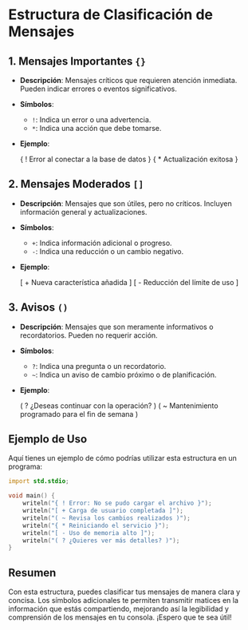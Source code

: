 

# Estructura de Clasificación de Mensajes

## 1. Mensajes Importantes `{}`

- **Descripción**: Mensajes críticos que requieren atención inmediata. Pueden indicar errores o eventos significativos.
- **Símbolos**:
  - `!`: Indica un error o una advertencia.
  - `*`: Indica una acción que debe tomarse.
- **Ejemplo**: 

  { ! Error al conectar a la base de datos }
  { * Actualización exitosa }
  

## 2. Mensajes Moderados `[]`

- **Descripción**: Mensajes que son útiles, pero no críticos. Incluyen información general y actualizaciones.
- **Símbolos**:
  - `+`: Indica información adicional o progreso.
  - `-`: Indica una reducción o un cambio negativo.
- **Ejemplo**:
  
  [ + Nueva característica añadida ]
  [ - Reducción del límite de uso ]
  

## 3. Avisos `()`

- **Descripción**: Mensajes que son meramente informativos o recordatorios. Pueden no requerir acción.
- **Símbolos**:
  - `?`: Indica una pregunta o un recordatorio.
  - `~`: Indica un aviso de cambio próximo o de planificación.
- **Ejemplo**:
  
  ( ? ¿Deseas continuar con la operación? )
  ( ~ Mantenimiento programado para el fin de semana )
  

## Ejemplo de Uso

Aquí tienes un ejemplo de cómo podrías utilizar esta estructura en un programa:

```d
import std.stdio;

void main() {
    writeln("{ ! Error: No se pudo cargar el archivo }");
    writeln("[ + Carga de usuario completada ]");
    writeln("( ~ Revisa los cambios realizados )");
    writeln("{ * Reiniciando el servicio }");
    writeln("[ - Uso de memoria alto ]");
    writeln("( ? ¿Quieres ver más detalles? )");
}
```

## Resumen

Con esta estructura, puedes clasificar tus mensajes de manera clara y concisa. Los símbolos adicionales te permiten transmitir matices en la información que estás compartiendo, mejorando así la legibilidad y comprensión de los mensajes en tu consola. ¡Espero que te sea útil!


